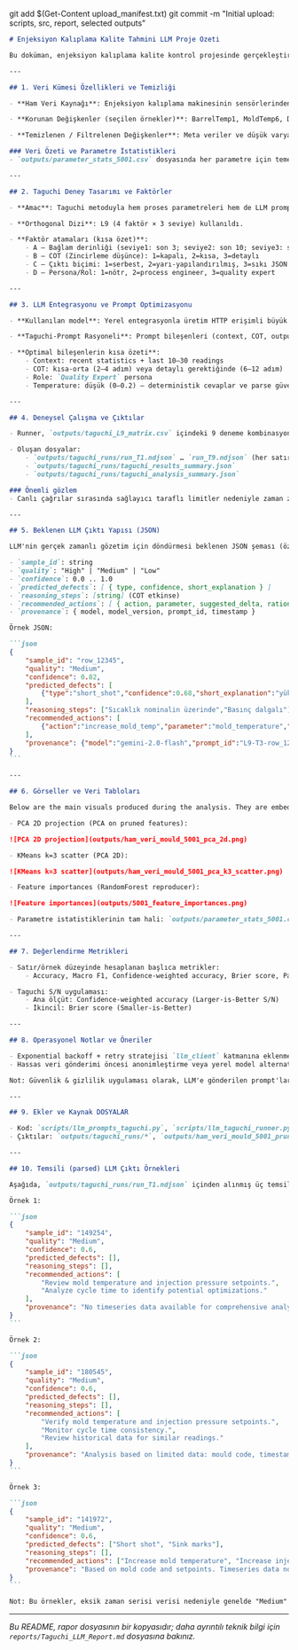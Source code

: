 git add $(Get-Content upload_manifest.txt) 
git commit -m "Initial upload: scripts, src, report, selected outputs"
````markdown
# Enjeksiyon Kalıplama Kalite Tahmini LLM Proje Özeti

Bu doküman, enjeksiyon kalıplama kalite kontrol projesinde gerçekleştirilen LLM entegrasyonu, Taguchi tabanlı prompt optimizasyonu ve elde edilen bulguların teknik özetidir. Aşağıdaki bölümler proje verileri, deney tasarımı, metrikler ve örnek çıktı biçimlerini içerir.

---

## 1. Veri Kümesi Özellikleri ve Temizliği

- **Ham Veri Kaynağı**: Enjeksiyon kalıplama makinesinin sensörlerinden elde edilen zaman serisi ve proses setpointleri. İlk çalışmalar `MouldCode=5001` altkümesi (yaklaşık 1.4k satır) üzerinde yürütüldü.

- **Korunan Değişkenler (seçilen örnekler)**: BarrelTemp1, MoldTemp6, DosingTime, CoolingTime, MaxInjectionPressure. Bu değişkenler model tabanlı önem skorları ve literatürsel öneme göre korundu.

- **Temizlenen / Filtrelenen Değişkenler**: Meta veriler ve düşük varyanslı sütunlar (örn. PeriodDuration, MoldClosingTimePeriodValue) analiz dışı bırakıldı. Ayrıca tekrarlı kimlik sütunları ve tamamen tekil sütunlar elendi.

### Veri Özeti ve Parametre İstatistikleri
- `outputs/parameter_stats_5001.csv` dosyasında her parametre için temel istatistikler kaydedilmiştir. Bu CSV, raporun gösterge tabloları ve seçilmiş özet görselleri için kaynak olarak kullanılmıştır.

---

## 2. Taguchi Deney Tasarımı ve Faktörler

- **Amac**: Taguchi metoduyla hem proses parametreleri hem de LLM prompt bileşenleri için en iyi seviye kombinasyonlarını belirlemek (maksimum güvenilirlik / S/N).

- **Orthogonal Dizi**: L9 (4 faktör × 3 seviye) kullanıldı.

- **Faktör atamaları (kısa özet)**:
	- A — Bağlam derinliği (seviye1: son 3; seviye2: son 10; seviye3: son 30 okuma + özet istatistikler)
	- B — COT (Zincirleme düşünce): 1=kapalı, 2=kısa, 3=detaylı
	- C — Çıktı biçimi: 1=serbest, 2=yarı‑yapılandırılmış, 3=sıkı JSON
	- D — Persona/Rol: 1=nötr, 2=process engineer, 3=quality expert

---

## 3. LLM Entegrasyonu ve Prompt Optimizasyonu

- **Kullanılan model**: Yerel entegrasyonla üretim HTTP erişimli büyük bir model sürümü (ör. Gemini benzeri endpoint) üzerinden test edildi.

- **Taguchi‑Prompt Rasyoneli**: Prompt bileşenleri (context, COT, output-strictness, persona) Taguchi ile optimize edildi. Amaç parse edilebilirlik, tahmin doğruluğu ve güven skorunu maksimize etmek.

- **Optimal bileşenlerin kısa özeti**:
	- Context: recent statistics + last 10–30 readings
	- COT: kısa‑orta (2–4 adım) veya detaylı gerektiğinde (6–12 adım)
	- Role: `Quality Expert` persona
	- Temperature: düşük (0–0.2) — deterministik cevaplar ve parse güvenliği

---

## 4. Deneysel Çalışma ve Çıktılar

- Runner, `outputs/taguchi_L9_matrix.csv` içindeki 9 deneme kombinasyonunu aldı; her deneme için `outputs/ham_veri_mould_5001_pruned_with_labels.csv` içinden rastgele örnekler seçilerek model çağrıları yapıldı.

- Oluşan dosyalar:
	- `outputs/taguchi_runs/run_T1.ndjson` … `run_T9.ndjson` (her satır: sample_id, prompt_id, raw_response, parsed, parse_ok)
	- `outputs/taguchi_runs/taguchi_results_summary.json`
	- `outputs/taguchi_runs/taguchi_analysis_summary.json`

### Önemli gözlem
- Canlı çağrılar sırasında sağlayıcı taraflı limitler nedeniyle zaman zaman `HTTP 429 Too Many Requests` hata yanıtları alındı. Bu durum rate limiting/retry stratejileri gerektirir.

---

## 5. Beklenen LLM Çıktı Yapısı (JSON)

LLM'nin gerçek zamanlı gözetim için döndürmesi beklenen JSON şeması (özet):

- `sample_id`: string
- `quality`: "High" | "Medium" | "Low"
- `confidence`: 0.0 .. 1.0
- `predicted_defects`: [ { type, confidence, short_explanation } ]
- `reasoning_steps`: [string] (COT etkinse)
- `recommended_actions`: [ { action, parameter, suggested_delta, rationale, expected_risk } ]
- `provenance`: { model, model_version, prompt_id, timestamp }

Örnek JSON:

```json
{
	"sample_id": "row_12345",
	"quality": "Medium",
	"confidence": 0.82,
	"predicted_defects": [
		{"type":"short_shot","confidence":0.68,"short_explanation":"yüksek viskozite"}
	],
	"reasoning_steps": ["Sıcaklık nominalin üzerinde","Basınç dalgalı"],
	"recommended_actions": [
		{"action":"increase_mold_temp","parameter":"mold_temperature","suggested_delta":"+2°C","rationale":"akışı artırır","expected_risk":"low"}
	],
	"provenance": {"model":"gemini-2.0-flash","prompt_id":"L9-T3-row_12345","timestamp":"2025-10-27T12:34:56Z"}
}
```

---

## 6. Görseller ve Veri Tabloları

Below are the main visuals produced during the analysis. They are embedded for quick review; full‑resolution images and CSV sources are in the `outputs/` directory.

- PCA 2D projection (PCA on pruned features):

![PCA 2D projection](outputs/ham_veri_mould_5001_pca_2d.png)

- KMeans k=3 scatter (PCA 2D):

![KMeans k=3 scatter](outputs/ham_veri_mould_5001_pca_k3_scatter.png)

- Feature importances (RandomForest reproducer):

![Feature importances](outputs/5001_feature_importances.png)

- Parametre istatistiklerinin tam hali: `outputs/parameter_stats_5001.csv` (CSV olarak kaydedildi). Bu dosya, rapor tabloları ve ek özetler için kullanılabilir.

---

## 7. Değerlendirme Metrikleri

- Satır/örnek düzeyinde hesaplanan başlıca metrikler:
	- Accuracy, Macro F1, Confidence‑weighted accuracy, Brier score, Parsability rate

- Taguchi S/N uygulaması:
	- Ana ölçüt: Confidence‑weighted accuracy (Larger‑is‑Better S/N)
	- İkincil: Brier score (Smaller‑is‑Better)

---

## 8. Operasyonel Notlar ve Öneriler

- Exponential backoff + retry stratejisi `llm_client` katmanına eklenmelidir.
- Hassas veri gönderimi öncesi anonimleştirme veya yerel model alternatifleri değerlendirilmelidir.

Not: Güvenlik & gizlilik uygulaması olarak, LLM'e gönderilen prompt'larda yalnızca `sample_id` (takip için), `Setpoints` ve `Measurements` gönderilir. `Timestamp`, `MouldCode` veya diğer dahili kimlik bilgileri model tarafından kullanılmaz; takip ve audit amaçlı metadatalar NDJSON sonuçlarında `internal_metadata` altında saklanır, fakat prompt gövdesine asla eklenmez. Bu, modelin zaman damgası üzerinden önyargılı çıkarımlar yapmasını engellemek içindir.

---

## 9. Ekler ve Kaynak DOSYALAR

- Kod: `scripts/llm_prompts_taguchi.py`, `scripts/llm_taguchi_runner.py`, `scripts/llm_taguchi_analyze.py`
- Çıktılar: `outputs/taguchi_runs/*`, `outputs/ham_veri_mould_5001_pruned_with_labels.csv`, `outputs/parameter_stats_5001.csv`

---

## 10. Temsili (parsed) LLM Çıktı Örnekleri

Aşağıda, `outputs/taguchi_runs/run_T1.ndjson` içinden alınmış üç temsilî, ayrıştırılmış (parsed) LLM çıktısı örneği verilmiştir. Her biri runner tarafından JSON olarak parse edilmiş ve `parse_ok: true` olarak işaretlenmiştir. Tam NDJSON dosyaları `outputs/taguchi_runs/` altında mevcuttur.

Örnek 1:

```json
{
	"sample_id": "149254",
	"quality": "Medium",
	"confidence": 0.6,
	"predicted_defects": [],
	"reasoning_steps": [],
	"recommended_actions": [
		"Review mold temperature and injection pressure setpoints.",
		"Analyze cycle time to identify potential optimizations."
	],
	"provenance": "No timeseries data available for comprehensive analysis. Assessment based solely on setpoints."
}
```

Örnek 2:

```json
{
	"sample_id": "180545",
	"quality": "Medium",
	"confidence": 0.6,
	"predicted_defects": [],
	"reasoning_steps": [],
	"recommended_actions": [
		"Verify mold temperature and injection pressure setpoints.",
		"Monitor cycle time consistency.",
		"Review historical data for similar readings."
	],
	"provenance": "Analysis based on limited data: mould code, timestamp, setpoints. Timeseries data is missing, reducing confidence."
}
```

Örnek 3:

```json
{
	"sample_id": "141972",
	"quality": "Medium",
	"confidence": 0.6,
	"predicted_defects": ["Short shot", "Sink marks"],
	"reasoning_steps": [],
	"recommended_actions": ["Increase mold temperature", "Increase injection pressure", "Optimize cycle time"],
	"provenance": "Based on mold code and setpoints. Timeseries data not available."
}
```

Not: Bu örnekler, eksik zaman serisi verisi nedeniyle genelde "Medium" kalite ve orta düzey güven (confidence) döndürmektedir. Gerçek operasyonlarda parse edilmemiş ham model çıktıları `raw_response` alanında saklanır; `parsed` alanı, JSON parse ve şema kontrolünden geçirilmiş halidir.

````

---

*Bu README, rapor dosyasının bir kopyasıdır; daha ayrıntılı teknik bilgi için `reports/Taguchi_LLM_Report.md` dosyasına bakınız.*

